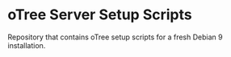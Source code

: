 # oTree Server Setup Scripts
Repository that contains oTree setup scripts for a fresh Debian 9 installation.
